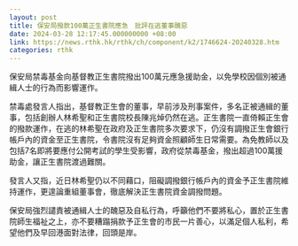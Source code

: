 ```yaml
---
layout: post
title: 保安局撥款100萬正生書院應急　批評在逃董事醜惡
date: 2024-03-28 12:17:45.000000000 +08:00
link: https://news.rthk.hk/rthk/ch/component/k2/1746624-20240328.htm
categories: rthk
---
```


保安局禁毒基金向基督教正生書院撥出100萬元應急援助金，以免學校因個別被通緝人士的行為而影響運作。

禁毒處發言人指出，基督教正生會的董事，早前涉及刑事案件，多名正被通緝的董事，包括創辦人林希聖和正生書院校長陳兆焯仍然在逃。正生書院一直倚賴正生會的撥款運作，在逃的林希聖在政府及正生書院多次要求下，仍沒有調撥正生會銀行帳戶內的資金至正生書院，令書院沒有足夠資金照顧師生日常需要。為免教師以及包括7名即將要應付公開考試的學生受影響，政府從禁毒基金，撥出超過100萬援助金，讓正生書院渡過難關。 

發言人又指，近日林希聖仍以不同藉口，阻礙調撥銀行帳戶內的資金予正生書院維持運作，更遑論重組董事會，徹底解決正生書院資金調撥問題。 

保安局強烈譴責被通緝人士的醜惡及自私行為，呼籲他們不要將私心，置於正生書院師生福祉之上，亦不要糟蹋捐款予正生會的市民一片善心，以滿足個人私利，希望他們及早回港面對法律，回頭是岸。
